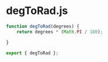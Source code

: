 # degToRad.js

```javascript
function degToRad(degrees) {
    return degrees * (Math.PI / 180);

}

export { degToRad };
```
